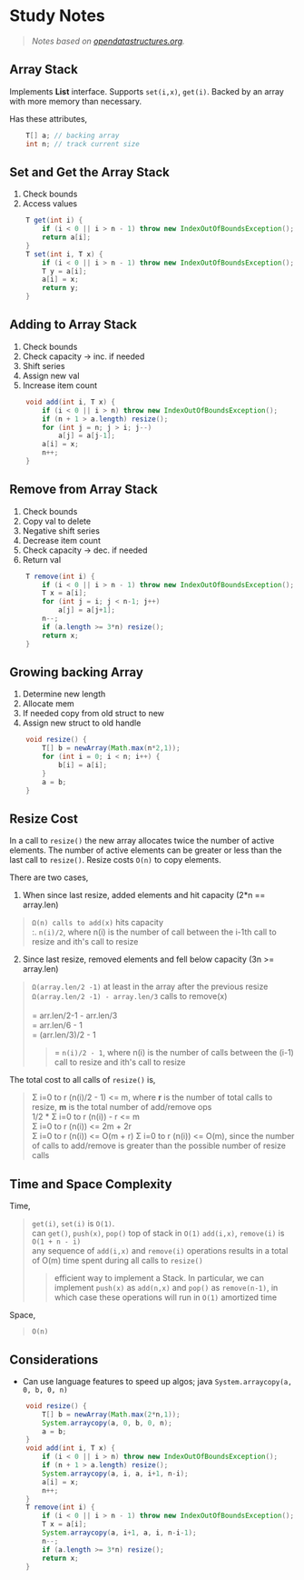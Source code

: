 # Study Notes
> _Notes based on [opendatastructures.org][1]._

## Array Stack
Implements __List__ interface. Supports `set(i,x)`, `get(i)`.
Backed by an array with more memory than necessary.

Has these attributes,
```java
    T[] a; // backing array
    int n; // track current size
```

## Set and Get the Array Stack
1. Check bounds
2. Access values
```java
    T get(int i) {
        if (i < 0 || i > n - 1) throw new IndexOutOfBoundsException();
        return a[i];
    }
    T set(int i, T x) {
        if (i < 0 || i > n - 1) throw new IndexOutOfBoundsException();
        T y = a[i];
        a[i] = x;
        return y;
    }
```

## Adding to Array Stack
1. Check bounds
2. Check capacity -> inc. if needed
3. Shift series
4. Assign new val
5. Increase item count
```java
    void add(int i, T x) {
        if (i < 0 || i > n) throw new IndexOutOfBoundsException();
        if (n + 1 > a.length) resize();
        for (int j = n; j > i; j--) 
            a[j] = a[j-1];
        a[i] = x;
        n++;
    }
```

## Remove from Array Stack
1. Check bounds
2. Copy val to delete
3. Negative shift series
4. Decrease item count
5. Check capacity -> dec. if needed
6. Return val
```java
    T remove(int i) {
        if (i < 0 || i > n - 1) throw new IndexOutOfBoundsException();
        T x = a[i];
        for (int j = i; j < n-1; j++) 
            a[j] = a[j+1];
        n--;
        if (a.length >= 3*n) resize();
        return x;
    }
```

## Growing backing Array
1. Determine new length
2. Allocate mem
3. If needed copy from old struct to new
4. Assign new struct to old handle
```java
    void resize() {
        T[] b = newArray(Math.max(n*2,1));
        for (int i = 0; i < n; i++) {
            b[i] = a[i];
        }
        a = b;
    }
```

## Resize Cost
In a call to `resize()` the new array allocates twice the number of active elements.
The number of active elements can be greater or less than the last call to `resize()`.
Resize costs `O(n)` to copy elements.

There are two cases,
1. When since last resize, added elements and hit capacity (2*n == array.len)
> `Ω(n) calls to add(x)` hits capacity <br>
> :. `n(i)/2`, where n(i) is the number of call between the i-1th call to resize and ith's call to resize
2. Since last resize, removed elements and fell below capacity (3n >= array.len) 
> `Ω(array.len/2 -1)` at least in the array after the previous resize <br>
> `Ω(array.len/2 -1) - array.len/3` calls to remove(x) <br>
> <br>
> = arr.len/2-1 - arr.len/3 <br>
> = arr.len/6 - 1 <br>
> = (arr.len/3)/2 - 1 <br>
> >= `n(i)/2 - 1`, where n(i) is the number of calls between the (i-1) call to resize and ith's call to resize 

The total cost to all calls of `resize()` is,
> Σ i=0 to r (n(i)/2 - 1) <= m, where __r__ is the number of total calls to resize, __m__ is the total number of add/remove ops <br>
> 1/2 * Σ i=0 to r (n(i)) - r <= m <br>
> Σ i=0 to r (n(i)) <= 2m + 2r <br>
> Σ i=0 to r (n(i)) <= O(m + r)
> Σ i=0 to r (n(i)) <= O(m), since the number of calls to add/remove is greater than the possible number of resize calls

## Time and Space Complexity
Time,
> `get(i)`, `set(i)` is `O(1)`. <br>
> can `get()`, `push(x)`, `pop()` top of stack in `O(1)`
> `add(i,x)`, `remove(i)` is `O(1 + n - i)` <br>
> any sequence of `add(i,x)` and `remove(i)` operations results in a total of O(m) time spent during all calls to `resize()` <br>
> > efficient way to implement a Stack. In particular, we can implement `push(x)` as `add(n,x)` and `pop()` as `remove(n-1)`, in which case these operations will run in `O(1)` amortized time

Space,
> `O(n)`

## Considerations
- Can use language features to speed up algos; java `System.arraycopy(a, 0, b, 0, n)`
```java
    void resize() {
        T[] b = newArray(Math.max(2*n,1));
        System.arraycopy(a, 0, b, 0, n);
        a = b;
    }
    void add(int i, T x) {
        if (i < 0 || i > n) throw new IndexOutOfBoundsException();
        if (n + 1 > a.length) resize();
        System.arraycopy(a, i, a, i+1, n-i); 
        a[i] = x;
        n++;
    }
    T remove(int i) {
        if (i < 0 || i > n - 1) throw new IndexOutOfBoundsException();
        T x = a[i];
        System.arraycopy(a, i+1, a, i, n-i-1);
        n--; 
        if (a.length >= 3*n) resize();
        return x;
    }
```

[1]: http://www.opendatastructures.org